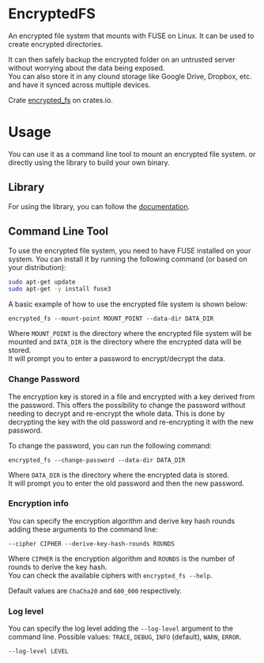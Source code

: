 # EncryptedFS

An encrypted file system that mounts with FUSE on Linux. It can be used to create encrypted directories.

It can then safely backup the encrypted folder on an untrusted server without worrying about the data being exposed.\
You can also store it in any clound storage like Google Drive, Dropbox, etc. and have it synced across multiple devices.

Crate [encrypted_fs](https://crates.io/crates/encrypted_fs) on crates.io.

# Usage

You can use it as a command line tool to mount an encrypted file system. or directly using the library to build your own binary.

## Library

For using the library, you can follow the [documentation](https://docs.rs/encrypted_fs/latest/encrypted_fs/).

## Command Line Tool

To use the encrypted file system, you need to have FUSE installed on your system. You can install it by running the following command (or based on your distribution):
```bash
sudo apt-get update
sudo apt-get -y install fuse3
```
A basic example of how to use the encrypted file system is shown below:

```
encrypted_fs --mount-point MOUNT_POINT --data-dir DATA_DIR
```
Where `MOUNT_POINT` is the directory where the encrypted file system will be mounted and `DATA_DIR` is the directory where the encrypted data will be stored.\
It will prompt you to enter a password to encrypt/decrypt the data.

### Change Password

The encryption key is stored in a file and encrypted with a key derived from the password.
This offers the possibility to change the password without needing to decrypt and re-encrypt the whole data.
This is done by decrypting the key with the old password and re-encrypting it with the new password.

To change the password, you can run the following command:
```
encrypted_fs --change-password --data-dir DATA_DIR
```
Where `DATA_DIR` is the directory where the encrypted data is stored.\
It will prompt you to enter the old password and then the new password.

### Encryption info

You can specify the encryption algorithm and derive key hash rounds adding these arguments to the command line:

```
--cipher CIPHER --derive-key-hash-rounds ROUNDS
```
Where `CIPHER` is the encryption algorithm and `ROUNDS` is the number of rounds to derive the key hash.\
You can check the available ciphers with `encrypted_fs --help`.

Default values are `ChaCha20` and `600_000` respectively.

### Log level
You can specify the log level adding the `--log-level` argument to the command line. Possible values: `TRACE`, `DEBUG`, `INFO` (default), `WARN`, `ERROR`.

```
--log-level LEVEL
```
